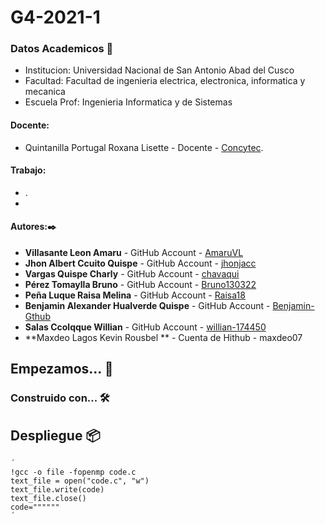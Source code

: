 # G4-2021-1
### Datos Academicos 📖
- Institucion: Universidad Nacional de San Antonio Abad del Cusco
- Facultad: Facultad de ingenieria electrica, electronica, informatica y mecanica
- Escuela Prof: Ingenieria Informatica y de Sistemas

#### Docente:
- Quintanilla Portugal Roxana Lisette - Docente - [Concytec](http://directorio.concytec.gob.pe/appDirectorioCTI/VerDatosInvestigador.do?id_investigador=40930).

#### Trabajo:

- .
- 

#### Autores:✒️

- **Villasante Leon Amaru** - GitHub Account - [AmaruVL](https://github.com/AmaruVL)
- **Jhon Albert Ccuito Quispe** - GitHub Account - [jhonjacc](https://github.com/jhonjacc)
- **Vargas Quispe Charly** - GitHub Account - [chavaqui](https://github.com/chavaqui)
- **Pérez Tomaylla Bruno** - GitHub Account - [Bruno130322](https://github.com/Bruno130322)
- **Peña Luque Raisa Melina** - GitHub Account - [Raisa18](https://github.com/Raisa18)
- **Benjamin Alexander Hualverde Quispe** - GitHub Account - [Benjamin-Gthub](https://github.com/Benjamin-Gthub)
- **Salas Ccolqque Willian** - GitHub Account - [willian-174450](https://github.com/willian-174450)
- **Maxdeo Lagos Kevin Rousbel ** - Cuenta de Hithub - maxdeo07
## Empezamos... 🚀



### Construido con... 🛠️


## Despliegue 📦
    ´
    !gcc -o file -fopenmp code.c
    text_file = open("code.c", "w")
    text_file.write(code)
    text_file.close()
    code=""""""
    ´

